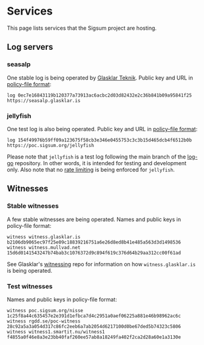 # Services

This page lists services that the Sigsum project are hosting.

## Log servers

### seasalp

One stable log is being operated by [Glasklar
Teknik](https://www.glasklarteknik.se/).  Public key and URL in [policy-file
format][]:

    log 0ec7e16843119b120377a73913ac6acbc2d03d82432e2c36b841b09a95841f25 https://seasalp.glasklar.is

### jellyfish

One test log is also being operated.  Public key and URL in [policy-file format][]:

    log 154f49976b59ff09a123675f58cb3e346e0455753c3c3b15d465dcb4f6512b0b https://poc.sigsum.org/jellyfish

Please note that `jellyfish` is a test log following the main branch of the
[log-go](https://git.glasklar.is/sigsum/core/log-go) repository.
In other words, it is intended for testing and development only.
Also note that no
[rate limiting](https://git.glasklar.is/sigsum/project/documentation/-/blob/main/log.md#4--rate-limiting)
is being enforced for `jellyfish`.

[policy-file format]: https://git.glasklar.is/sigsum/core/sigsum-go/-/blob/main/doc/policy.md

## Witnesses

### Stable witnesses

A few stable witnesses are being operated. Names and public keys in policy-file format:

    witness witness.glasklar.is b2106db9065ec97f25e09c18839216751a6e26d8ed8b41e485a563d3d1498536
    witness witness.mullvad.net 15d6d0141543247b74bab3c1076372d9c894f619c376d64b29aa312cc00f61ad

See Glasklar's [witnessing][] repo for information on how `witness.glasklar.is` is being operated.

[witnessing]: https://git.glasklar.is/glasklar/services/witnessing

### Test witnesses

Names and public keys in policy-file format:

    witness poc.sigsum.org/nisse         1c25f8a44c635457e2e391d1efbca7d4c2951a0aef06225a881e46b98962ac6c
    witness rgdd.se/poc-witness          28c92a5a3a054d317c86fc2eeb6a7ab2054d6217100d0be67ded5b74323c5806
    witness witness1.smartit.nu/witness1 f4855a0f46e8a3e23bb40faf260ee57ab8a18249fa402f2ca2d28a60e1a3130e
